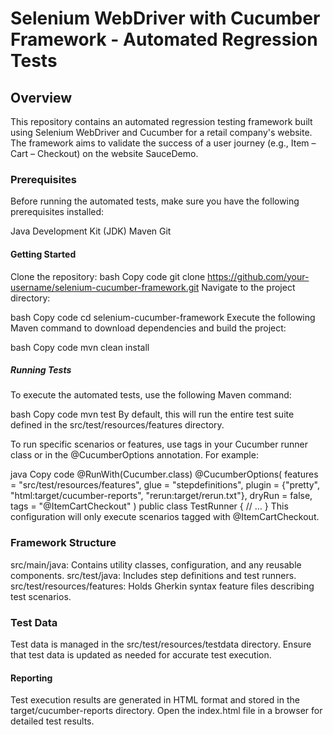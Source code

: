
# Selenium WebDriver with Cucumber Framework - Automated Regression Tests
## Overview
This repository contains an automated regression testing framework built using Selenium WebDriver and Cucumber for a retail company's website. The framework aims to validate the success of a user journey (e.g., Item – Cart – Checkout) on the website SauceDemo.

### Prerequisites
Before running the automated tests, make sure you have the following prerequisites installed:

Java Development Kit (JDK)
Maven
Git
#### Getting Started
Clone the repository:
bash
Copy code
git clone https://github.com/your-username/selenium-cucumber-framework.git
Navigate to the project directory:

bash
Copy code
cd selenium-cucumber-framework
Execute the following Maven command to download dependencies and build the project:

bash
Copy code
mvn clean install
##### Running Tests
To execute the automated tests, use the following Maven command:

bash
Copy code
mvn test
By default, this will run the entire test suite defined in the src/test/resources/features directory.

To run specific scenarios or features, use tags in your Cucumber runner class or in the @CucumberOptions annotation. For example:

java
Copy code
@RunWith(Cucumber.class)
@CucumberOptions(
features = "src/test/resources/features",
glue = "stepdefinitions",
plugin = {"pretty", "html:target/cucumber-reports", "rerun:target/rerun.txt"},
dryRun = false,
tags = "@ItemCartCheckout"
)
public class TestRunner {
// ...
}
This configuration will only execute scenarios tagged with @ItemCartCheckout.

### Framework Structure
src/main/java: Contains utility classes, configuration, and any reusable components.
src/test/java: Includes step definitions and test runners.
src/test/resources/features: Holds Gherkin syntax feature files describing test scenarios.
### Test Data
Test data is managed in the src/test/resources/testdata directory. Ensure that test data is updated as needed for accurate test execution.

#### Reporting
Test execution results are generated in HTML format and stored in the target/cucumber-reports directory. Open the index.html file in a browser for detailed test results.
